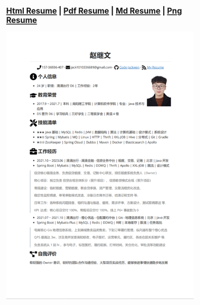 ## [Html Resume](./Resume.html) | [Pdf Resume](./Resume.pdf) | [Md Resume](./Resume.md) | [Png Resume](./Resume.png)

![image-20230910130133106](Resume.png)

